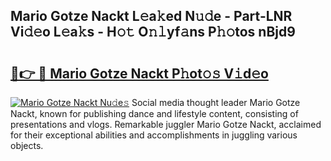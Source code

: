 ## Mario Gotze Nackt L𝚎a𝚔ed N𝚞𝚍e - Part-LNR Vi𝚍𝚎o L𝚎a𝚔s - H𝚘𝚝 O𝚗𝚕yf𝚊ns P𝚑𝚘tos nBjd9

# <h2><a href="http://kfajmu.oniu.top/?m=Mario+Gotze+Nackt">🔗👉 🔴 Mario Gotze Nackt P𝚑ot𝚘𝚜 V𝚒d𝚎o</a></h2>

[![Mario Gotze Nackt Nu𝚍e𝚜](https://i.imgur.com/0qMVB7G.gif)](http://kfajmu.oniu.top/?m=Mario+Gotze+Nackt)
Social media thought leader Mario Gotze Nackt, known for publishing dance and lifestyle content, consisting of presentations and vlogs. Remarkable juggler Mario Gotze Nackt, acclaimed for their exceptional abilities and accomplishments in juggling various objects.  
